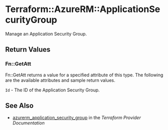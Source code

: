 # Terraform::AzureRM::ApplicationSecurityGroup

Manage an Application Security Group.

## Return Values

### Fn::GetAtt

Fn::GetAtt returns a value for a specified attribute of this type. The following are the available attributes and sample return values.

`Id` - The ID of the Application Security Group.

## See Also

* [azurerm_application_security_group](https://www.terraform.io/docs/providers/azurerm/r/application_security_group.html) in the _Terraform Provider Documentation_